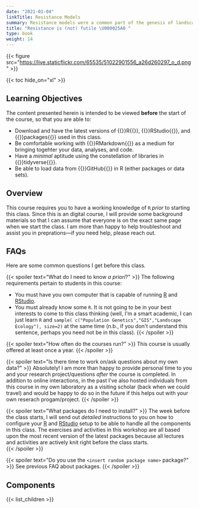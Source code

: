 ```yaml
---
date: "2021-01-04"
linkTitle: Resistance Models
summary: Resistance models were a common part of the genesis of landscape genetic infrences.
title: "Resistance is (not) futile \U000025A0 "
type: book
weight: 14
---
```



{{< figure src="https://live.staticflickr.com/65535/51022901556_a26d260297_o_d.png" >}}

{{< toc hide_on="xl" >}}

## Learning Objectives


The content presented herein is intended to be viewed **before** the start of the course, so that you are able to:

- Download and have the latest versions of {{<hl>}}R{{</hl>}}, {{<hl>}}RStudio{{</hl>}}, and {{<hl>}}packages{{</hl>}} used in this class.  
- Be comfortable working with {{<hl>}}RMarkdown{{</hl>}} as a medium for bringing togehter your data, analyses, and code.  
- Have a *minimal* aptitude using the constellation of libraries in {{<hl>}}tidyverse{{</hl>}}.
- Be able to load data from {{<hl>}}GitHub{{</hl>}} in R (either packages or data sets).

## Overview

This course requires you to have a working knowledge of `R` *prior* to starting this class.  Since this is an digital course, I will provide some background materials so that I can assume that everyone is on the exact same page when we start the class.  I am more than happy to help troubleshoot and assist you in preprations—if you need help, please reach out.

## FAQs

Here are some common questions I get before this class.

{{< spoiler text="What do I need to know *a priori*?" >}}
The following requirements pertain to students in this course:  
- You must have you own computer that is capable of running [R](https://cran.r-project.org) and [RStudio](https://rstudio.com).  
- You must already know some `R`.  It is not going to be in your best interests to come to this class thinking (well, I'm a smart academic, I can just learn `R` and `sample( c("Population Genetics","GIS","Landscape Ecology"), size=2)` at the same time (n.b., if you don't understand this sentence, perhaps you need not be in this class).
{{< /spoiler >}}

{{< spoiler text="How often do the courses run?" >}}
This course is usually offered at least once a year.
{{< /spoiler >}}


{{< spoiler text="Is there time to work on/ask questions about my own data?" >}}
Absolutely! I am more than happy to provide personal time to you and your research project/questions *after* the course is completed.  In addition to online interactions, in the past I've also hosted individuals from this course in my own laboratory as a visiting scholar (back when we could travel) and would be happy to do so in the future if this helps out with your own reserach progam/project.
{{< /spoiler >}}

{{< spoiler text="What packages do I need to install?" >}}
The week before the class starts, I will send out *detailed* instructions to you on how to configure your [R](https://cran.r-project.org) and [RStudio](https://rstudio.org) setup to be able to handle all the components in this class.  The exercises and activities in this workshop are all based upon the most recent version of the latest packages because all lectures and activities are actively knit right before the class starts.  
{{< /spoiler >}}


{{< spoiler text="Do you use the `<insert random package name>` package?" >}}
See previous FAQ about packages.
{{< /spoiler >}}






## Components

{{< list_children >}}

